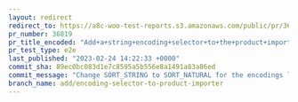 ```yaml
---
layout: redirect
redirect_to: https://a8c-woo-test-reports.s3.amazonaws.com/public/pr/36819/e2e/index.html
pr_number: 36819
pr_title_encoded: "Add+a+string+encoding+selector+to+the+product+importer"
pr_test_type: e2e
last_published: "2023-02-24 14:22:33 +0000"
commit_sha: 89ec0bc083d1e7c8595a5b556e8a1491a83a86ed
commit_message: "Change SORT_STRING to SORT_NATURAL for the encodings list"
branch_name: add/encoding-selector-to-product-importer
---
```

